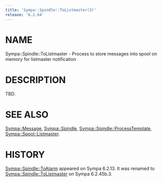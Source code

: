 ```yaml
---
title: 'Sympa::Spindle::ToListmaster(3)'
release: '6.2.64'
---
```


# NAME

Sympa::Spindle::ToListmaster -
Process to store messages into spool on memory for listmaster notification

# DESCRIPTION

TBD.

# SEE ALSO

[Sympa::Message](./Sympa-Message.3.md),
[Sympa::Spindle](./Sympa-Spindle.3.md), [Sympa::Spindle::ProcessTemplate](./Sympa-Spindle-ProcessTemplate.3.md),
[Sympa::Spool::Listmaster](./Sympa-Spool-Listmaster.3.md).

# HISTORY

[Sympa::Spindle::ToAlarm](./Sympa-Spindle-ToAlarm.3.md) appeared on Sympa 6.2.13.
It was renamed to [Sympa::Spindle::ToListmaster](./Sympa-Spindle-ToListmaster.3.md) on Sympa 6.2.45b.3.
